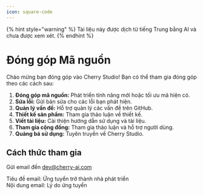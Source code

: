 ```yaml
---
icon: square-code
---
```


{% hint style="warning" %}
Tài liệu này được dịch từ tiếng Trung bằng AI và chưa được xem xét.
{% endhint %}

# Đóng góp Mã nguồn

Chào mừng bạn đóng góp vào Cherry Studio! Bạn có thể tham gia đóng góp theo các cách sau:

1. **Đóng góp mã nguồn:** Phát triển tính năng mới hoặc tối ưu mã hiện có.
2. **Sửa lỗi:** Gửi bản sửa cho các lỗi bạn phát hiện.
3. **Quản lý vấn đề:** Hỗ trợ quản lý các vấn đề trên GitHub.
4. **Thiết kế sản phẩm:** Tham gia thảo luận về thiết kế.
5. **Viết tài liệu:** Cải thiện hướng dẫn sử dụng và tài liệu.
6. **Tham gia cộng đồng:** Tham gia thảo luận và hỗ trợ người dùng.
7. **Quảng bá sử dụng:** Tuyên truyền về Cherry Studio.

## Cách thức tham gia

Gửi email đến [dev@cherry-ai.com](mailto:dev@cherry-ai.com?subject=申请成为开发者&body=申请理由)

Tiêu đề email: Ứng tuyển trở thành nhà phát triển  
Nội dung email: Lý do ứng tuyển
